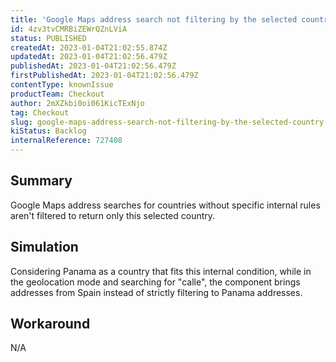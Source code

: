 ```yaml
---
title: 'Google Maps address search not filtering by the selected country in some scenarios'
id: 4zv3tvCMRBiZEWrQZnLViA
status: PUBLISHED
createdAt: 2023-01-04T21:02:55.874Z
updatedAt: 2023-01-04T21:02:56.479Z
publishedAt: 2023-01-04T21:02:56.479Z
firstPublishedAt: 2023-01-04T21:02:56.479Z
contentType: knownIssue
productTeam: Checkout
author: 2mXZkbi0oi061KicTExNjo
tag: Checkout
slug: google-maps-address-search-not-filtering-by-the-selected-country-in-some-scenarios
kiStatus: Backlog
internalReference: 727408
---
```


## Summary


Google Maps address searches for countries without specific internal rules aren't filtered to return only this selected country.


##

## Simulation


Considering Panama as a country that fits this internal condition, while in the geolocation mode and searching for "calle", the component brings addresses from Spain instead of strictly filtering to Panama addresses.


##

## Workaround


N/A




